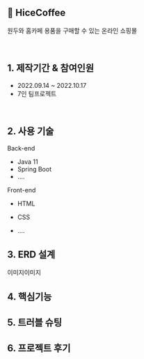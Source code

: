 ## 🔸 HiceCoffee

원두와 홈카페 용품을 구매할 수 있는 온라인 쇼핑몰 

</br>

## 1. 제작기간 & 참여인원

- 2022.09.14 ~ 2022.10.17
- 7인 팀프로젝트 

</br>

## 2. 사용 기술

Back-end

- Java 11
- Spring Boot
- ....

Front-end 

- HTML

- CSS

- ....

  

## 3. ERD 설계

이미지이미지

## 4. 핵심기능

## 5. 트러블 슈팅
## 6. 프로젝트 후기
